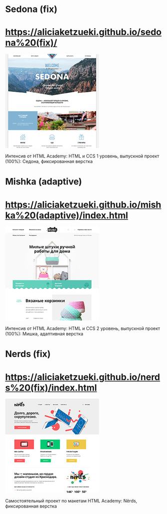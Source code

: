 # Sedona (fix)
# https://aliciaketzueki.github.io/sedona%20(fix)/
![Sedona (fix)](https://github.com/aliciaketzueki/aliciaketzueki.github.io/raw/master/img/sedona-index-1200.jpg)

Интенсив от HTML Academy: HTML и CCS 1 уровень, выпускной проект (100%):
Седона, фиксированная верстка

# Mishka (adaptive)
# https://aliciaketzueki.github.io/mishka%20(adaptive)/index.html
![Mishka (adaptive)](https://github.com/aliciaketzueki/aliciaketzueki.github.io/raw/master/img/mishka-index-desktop.jpg)

Интенсив от HTML Academy: HTML и CCS 2 уровень, выпускной проект (100%):
Мишка, адаптивная верстка

# Nerds (fix)
# https://aliciaketzueki.github.io/nerds%20(fix)/index.html
![Nerds (fix)](https://github.com/aliciaketzueki/aliciaketzueki.github.io/raw/master/img/nerds-index.jpg)

Самостоятельный проект по макетам HTML Academy:
Nёrds, фиксированная верстка
